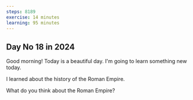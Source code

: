 ```yaml
---
steps: 8189
exercise: 14 minutes
learning: 95 minutes
---
```

## Day No 18 in 2024
Good morning! Today is a beautiful day.
I'm going to learn something new today.

I learned about the history of the Roman Empire.

What do you think about the Roman Empire?
